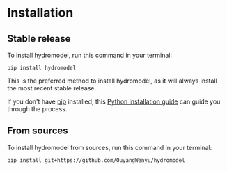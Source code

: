 # Installation

## Stable release

To install hydromodel, run this command in your terminal:

```
pip install hydromodel
```

This is the preferred method to install hydromodel, as it will always install the most recent stable release.

If you don't have [pip](https://pip.pypa.io) installed, this [Python installation guide](http://docs.python-guide.org/en/latest/starting/installation/) can guide you through the process.

## From sources

To install hydromodel from sources, run this command in your terminal:

```
pip install git+https://github.com/OuyangWenyu/hydromodel
```
